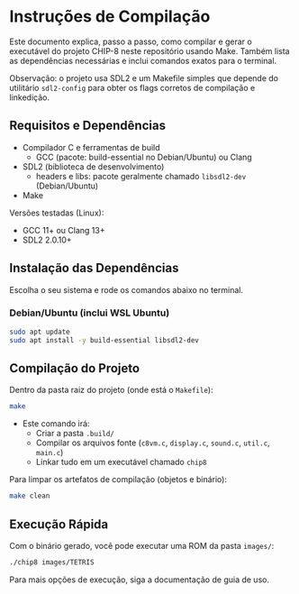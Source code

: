# Instruções de Compilação

Este documento explica, passo a passo, como compilar e gerar o executável do projeto CHIP-8 neste repositório usando Make. Também lista as dependências necessárias e inclui comandos exatos para o terminal.

Observação: o projeto usa SDL2 e um Makefile simples que depende do utilitário `sdl2-config` para obter os flags corretos de compilação e linkedição.

## Requisitos e Dependências

- Compilador C e ferramentas de build
  - GCC (pacote: build-essential no Debian/Ubuntu) ou Clang
- SDL2 (biblioteca de desenvolvimento)
  - headers e libs: pacote geralmente chamado `libsdl2-dev` (Debian/Ubuntu)
- Make

Versões testadas (Linux):
- GCC 11+ ou Clang 13+
- SDL2 2.0.10+

## Instalação das Dependências

Escolha o seu sistema e rode os comandos abaixo no terminal.

### Debian/Ubuntu (inclui WSL Ubuntu)
```bash
sudo apt update
sudo apt install -y build-essential libsdl2-dev
```

## Compilação do Projeto

Dentro da pasta raiz do projeto (onde está o `Makefile`):

```bash
make
```

- Este comando irá:
  - Criar a pasta `.build/`
  - Compilar os arquivos fonte (`c8vm.c`, `display.c`, `sound.c`, `util.c`, `main.c`)
  - Linkar tudo em um executável chamado `chip8`

Para limpar os artefatos de compilação (objetos e binário):
```bash
make clean
```

## Execução Rápida

Com o binário gerado, você pode executar uma ROM da pasta `images/`:

```bash
./chip8 images/TETRIS
```

Para mais opções de execução, siga a documentação de guia de uso.

